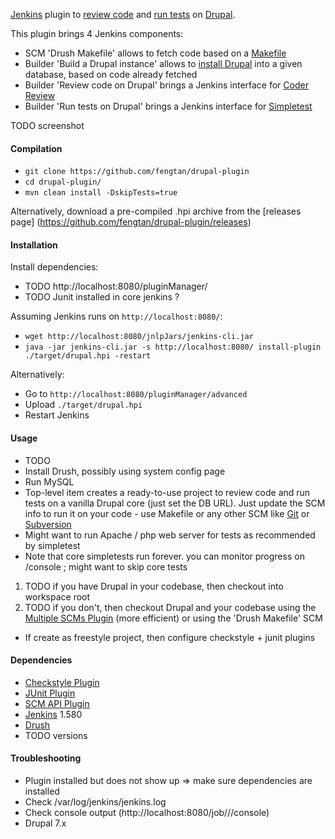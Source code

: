 [Jenkins](https://jenkins-ci.org/) plugin to [review code](https://www.drupal.org/project/coder) and [run tests](https://www.drupal.org/simpletest) on [Drupal](https://www.drupal.org/).

This plugin brings 4 Jenkins components:
 * SCM 'Drush Makefile' allows to fetch code based on a [Makefile](https://www.drupal.org/node/1432374)
 * Builder 'Build a Drupal instance' allows to [install Drupal](https://www.drupal.org/documentation/install/developers) into a given database, based on code already fetched
 * Builder 'Review code on Drupal' brings a Jenkins interface for [Coder Review](https://www.drupal.org/project/coder)
 * Builder 'Run tests on Drupal' brings a Jenkins interface for [Simpletest](https://www.drupal.org/simpletest)

TODO screenshot

#### Compilation

 * `git clone https://github.com/fengtan/drupal-plugin`
 * `cd drupal-plugin/`
 * `mvn clean install -DskipTests=true`
 
Alternatively, download a pre-compiled .hpi archive from the [releases page] (https://github.com/fengtan/drupal-plugin/releases)

#### Installation

Install dependencies:
 * TODO http://localhost:8080/pluginManager/
 * TODO Junit installed in core jenkins ?

Assuming Jenkins runs on `http://localhost:8080/`:
 * `wget http://localhost:8080/jnlpJars/jenkins-cli.jar`
 * `java -jar jenkins-cli.jar -s http://localhost:8080/ install-plugin ./target/drupal.hpi -restart`

Alternatively:
 * Go to `http://localhost:8080/pluginManager/advanced`
 * Upload `./target/drupal.hpi`
 * Restart Jenkins

#### Usage

 * TODO
 * Install Drush, possibly using system config page
 * Run MySQL
 * Top-level item creates a ready-to-use project to review code and run tests on a vanilla Drupal core (just set the DB URL). Just update the SCM info to run it on your code - use Makefile or any other SCM like [Git](https://wiki.jenkins-ci.org/display/JENKINS/Git+Plugin) or [Subversion](https://wiki.jenkins-ci.org/display/JENKINS/Subversion+Plugin)
 * Might want to run Apache / php web server for tests as recommended by simpletest
 * Note that core simpletests run forever. you can monitor progress on /console ; might want to skip core tests
 1. TODO if you have Drupal in your codebase, then checkout into workspace root
 2. TODO if you don't, then checkout Drupal and your codebase using the [Multiple SCMs Plugin](https://wiki.jenkins-ci.org/display/JENKINS/Multiple+SCMs+Plugin) (more efficient) or using the 'Drush Makefile' SCM
 * If create as freestyle project, then configure checkstyle + junit plugins

#### Dependencies

 * [Checkstyle Plugin](https://wiki.jenkins-ci.org/display/JENKINS/Checkstyle+Plugin)
 * [JUnit Plugin](https://wiki.jenkins-ci.org/display/JENKINS/JUnit+Plugin)
 * [SCM API Plugin](https://wiki.jenkins-ci.org/display/JENKINS/SCM+API+Plugin)
 * [Jenkins](https://jenkins-ci.org/changelog) 1.580
 * [Drush](http://www.drush.org/en/master/install/)
 * TODO versions

#### Troubleshooting

 * Plugin installed but does not show up => make sure dependencies are installed
 * Check /var/log/jenkins/jenkins.log
 * Check console output (http://localhost:8080/job/<myjob>/<id>/console)
 * Drupal 7.x
